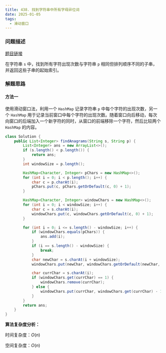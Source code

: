 ```yaml
---
title: 438. 找到字符串中所有字母异位词
date: 2025-01-05
tags:
  - 滑动窗口
---
```


### 问题描述

[题目链接](https://leetcode.cn/problems/find-all-anagrams-in-a-string/description/)

在字符串 `s` 中，找到所有字符出现次数与字符串 `p` 相同但排列顺序不同的子串，并返回这些子串的起始索引。

### 解题思路

#### 方法一

使用滑动窗口法，利用一个 `HashMap` 记录字符串 `p` 中每个字符的出现次数，另一个 `HashMap` 用于记录当前窗口中每个字符的出现次数。随着窗口向后移动，每次向窗口的后端加入一个新字符的同时，从窗口的前端移除一个字符，然后比较两个 `HashMap` 的内容。

```java
class Solution {
    public List<Integer> findAnagrams(String s, String p) {
        List<Integer> ans = new ArrayList<>();
        if (s.length() < p.length()) {
            return ans;
        }
        int windowSize = p.length();

        HashMap<Character, Integer> pChars = new HashMap<>();
        for (int i = 0; i < p.length(); i++) {
            char c = p.charAt(i);
            pChars.put(c, pChars.getOrDefault(c, 0) + 1);
        }

        HashMap<Character, Integer> windowChars = new HashMap<>();
        for (int i = 0; i < windowSize; i++) {
            char c = s.charAt(i);
            windowChars.put(c, windowChars.getOrDefault(c, 0) + 1);
        }

        for (int i = 0; i <= s.length() - windowSize; i++) {
            if (windowChars.equals(pChars)) {
                ans.add(i);
            }
            if (i == s.length() - windowSize) {
                break;
            }
            char newChar = s.charAt(i + windowSize);
            windowChars.put(newChar, windowChars.getOrDefault(newChar, 0) + 1);

            char currChar = s.charAt(i);
            if (windowChars.get(currChar) == 1) {
                windowChars.remove(currChar);
            } else {
                windowChars.put(currChar, windowChars.get(currChar) - 1);
            }
        }
        return ans;
    }
}
```

**算法复杂度分析：**

时间复杂度：$O(n)$

空间复杂度：$O(n)$
